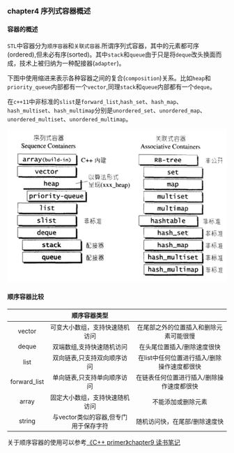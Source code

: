 ### chapter4 序列式容器概述

#### 容器的概述

`STL`中容器分为`顺序容器`和`关联式容器`.所谓序列式容器，其中的元素都可序(ordered),但未必有序(sorted)。其中`stack`和`queue`由于只是将`deque`改头换面而成，技术上被归纳为一种配接器(`adapter`)。

下图中使用缩进来表示各种容器之间的复合(`composition`)关系。比如`heap`和`priority_queue`内部都有一个`vector`,同理`stack`和`queue`内部都有一个`deque`。

在`c++11`中非标准的`slist`是`forward_list`,`hash_set`、`hash_map`、`hash_multiset`、`hash_multimap`分别是`unordered_set`、`unordered_map`、`unordered_multiset`、`unordered_multimap`。

![avatar](../image/../../image/stl_容器概述.jpg)

#### 顺序容器比较

|  | 顺序容器类型 | |
| :----: | :----: | :----: |
| vector | 可变大小数组，支持快速随机访问 | 在尾部之外的位置插入和删除元素可能很慢 |
| deque  | 双端数组,支持快速随机访问  | 在头尾位置插入/删除速度很快 |
| list  | 双向链表,只支持双向顺序访问  | 在list中任何位置进行插入/删除操作速度都很快 |
| forward_list  | 单向链表,只支持单向顺序访问  | 在链表任何位置进行插入/删除操作速度都很快 |
| array  | 固定大小数组，支持快速随机访问  | 不能添加或删除元素
| string  | 与vector类似的容器,但专门用于保存字符  | 随机访问快，在尾部/删除速度快

关于顺序容器的使用可以参考[《C++ primer》chapter9 读书笔记]()